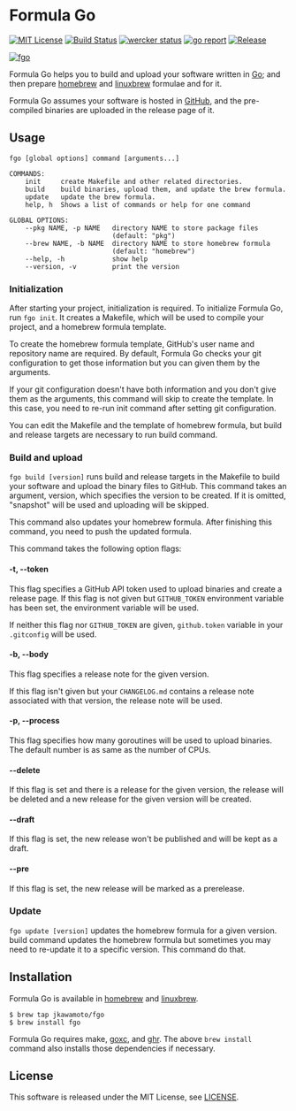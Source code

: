 # Formula Go
[![MIT License](https://img.shields.io/badge/license-MIT-blue.svg?style=flat)](https://jkawamoto.github.io/fgo/info/licenses/)
[![Build Status](https://travis-ci.org/jkawamoto/fgo.svg?branch=master)](https://travis-ci.org/jkawamoto/fgo)
[![wercker status](https://app.wercker.com/status/9ab256a7b25d4d3980ed7821136b4177/s/master "wercker status")](https://app.wercker.com/project/byKey/9ab256a7b25d4d3980ed7821136b4177)
[![go report](https://goreportcard.com/badge/github.com/jkawamoto/fgo)](https://goreportcard.com/report/github.com/jkawamoto/fgo)
[![Release](https://img.shields.io/badge/release-0.3.0-brightgreen.svg)](https://github.com/jkawamoto/fgo/releases/tag/v0.3.0)

[![fgo](https://jkawamoto.github.io/fgo/img/small-banner.png)](https://jkawamoto.github.io/fgo/)

Formula Go helps you to build and upload your software written in
[Go](https://golang.org/);
and then prepare [homebrew](http://brew.sh/) and [linuxbrew](http://linuxbrew.sh/) formulae and for it.

Formula Go assumes your software is hosted in [GitHub](https://github.com/),
and the pre-compiled binaries are uploaded in the release page of it.

## Usage
~~~
fgo [global options] command [arguments...]

COMMANDS:
    init     create Makefile and other related directories.
    build    build binaries, upload them, and update the brew formula.
    update   update the brew formula.
    help, h  Shows a list of commands or help for one command

GLOBAL OPTIONS:
    --pkg NAME, -p NAME   directory NAME to store package files
                          (default: "pkg")
    --brew NAME, -b NAME  directory NAME to store homebrew formula
                          (default: "homebrew")
    --help, -h            show help
    --version, -v         print the version
~~~

### Initialization
After starting your project, initialization is required.
To initialize Formula Go, run `fgo init`.
It creates a Makefile, which will be used to compile your project,
and a homebrew formula template.

To create the homebrew formula template,
GitHub's user name and repository name are required.
By default, Formula Go checks your git configuration to get
those information but you can given them by the arguments.

If your git configuration doesn't have both information and you don't give them
as the arguments, this command will skip to create the template. In this case,
you need to re-run init command after setting git configuration.

You can edit the Makefile and the template of homebrew formula, but build and
release targets are necessary to run build command.


### Build and upload
`fgo build [version]` runs build and release targets in the Makefile to build
your software and upload the binary files to GitHub. This command takes an
argument, version, which specifies the version to be created. If it is omitted,
"snapshot" will be used and uploading will be skipped.

This command also updates your homebrew formula. After finishing this command,
you need to push the updated formula.

This command takes the following option flags:

#### -t, --token
This flag specifies a GitHub API token used to upload binaries and create a
release page. If this flag is not given but `GITHUB_TOKEN` environment
variable has been set, the environment variable will be used.

If neither this flag nor `GITHUB_TOKEN` are given, `github.token` variable
in your `.gitconfig` will be used.

#### -b, --body
This flag specifies a release note for the given version.

If this flag isn't given but your `CHANGELOG.md` contains a release note
associated with that version, the release note will be used.

#### -p, --process
This flag specifies how many goroutines will be used to upload binaries.
The default number is as same as the number of CPUs.

#### --delete
If this flag is set and there is a release for the given version, the
release will be deleted and a new release for the given version will be
created.

#### --draft
If this flag is set, the new release won't be published and will be kept as
a draft.

#### --pre
If this flag is set, the new release will be marked as a prerelease.


### Update
`fgo update [version]` updates the homebrew formula for a given version.
build command updates the homebrew formula but sometimes you may need to
re-update it to a specific version. This command do that.


## Installation
Formula Go is available in [homebrew](http://brew.sh/) and
[linuxbrew](http://linuxbrew.sh/).

```shell
$ brew tap jkawamoto/fgo
$ brew install fgo
```

Formula Go requires make, [goxc](https://github.com/laher/goxc), and
[ghr](https://github.com/tcnksm/ghr).
The above `brew install` command also installs those dependencies
if necessary.


## License
This software is released under the MIT License, see [LICENSE](https://jkawamoto.github.io/fgo/info/licenses/).
